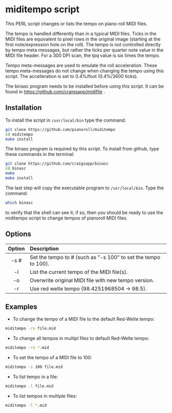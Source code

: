 miditempo script
================

This PERL script changes or lists the tempo on piano-roll MIDI files.

The tempo is handled differently than in a typical MIDI files.
Ticks in the MIDI files are equivalent to pixel rows in the original
image (starting at the first note/expression hole on the roll).
The tempo is not controlled directly by tempo meta messages, but
rather the ticks per quarter note value in the MIDI file header.
For a 300 DPI scan, the tpq value is six times the tempo.

Tempo meta-messages are used to emulate the roll acceleration.
These tempo meta-messages do not change when changing the tempo
using this script.  The accelleration is set to 0.4%/foot
(0.4%/3600 ticks).

The binasc program needs to be installed before using this script. It
can be found in https://github.com/craigsapp/midifile .

Installation
------------

To install the script in `/usr/local/bin` type the command:

```bash
git clone https://github.com/pianoroll/miditempo
cd miditempo
make install
```

The binasc program is required by this script.  To install from github, type these commands in the terminal:

```bash
git clone https://github.com/craigsapp/binasc
cd binasc
make
make install
```

The last step will copy the executable program to `/usr/local/bin`.  Type the command:

```bash
which binasc
```

to verify that the shell can see it; if so, then you should be ready to use the miditempo script to change tempos of pianoroll MIDI files.



Options
-------

|Option | Description
|:-----:|:-----------
| -s #  | Set the tempo to # (such as "-s 100" to set the tempo to 100).
| -l    | List the current tempo of the MIDI file(s). 
| -o    | Overwrite original MIDI file with new tempo version.
| -r    | Use red welte tempo (98.4251968504 -> 98.5).


Examples
--------

* To change the tempo of a MIDI file to the default Red-Welte tempo:

```bash
miditempo -ro file.mid
```

* To change all tempos in multipl files to default Red-Welte tempo:

```bash
miditempo -ro *.mid
```

* To set the tempo of a MIDI file to 100:

```bash
miditempo -s 100 file.mid
```

* To list tempo in a file:

```bash
miditempo -l file.mid
```

* To list tempos in multiple files:

```bash
miditempo -l *.mid
```

